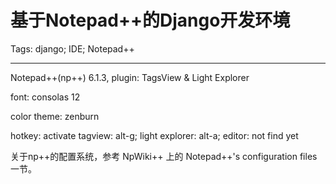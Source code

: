 # 基于Notepad++的Django开发环境
Tags: django; IDE; Notepad++

------

Notepad++(np++) 6.1.3, plugin: TagsView & Light Explorer

font: consolas 12

color theme: zenburn

hotkey: activate tagview: alt-g; light explorer: alt-a; editor: not find yet

关于np++的配置系统，参考 NpWiki++ 上的 Notepad++'s configuration files 一节。
